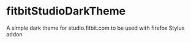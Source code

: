 # fitbitStudioDarkTheme
A simple dark theme for studio.fitbit.com
to be used with firefox Stylus addon

